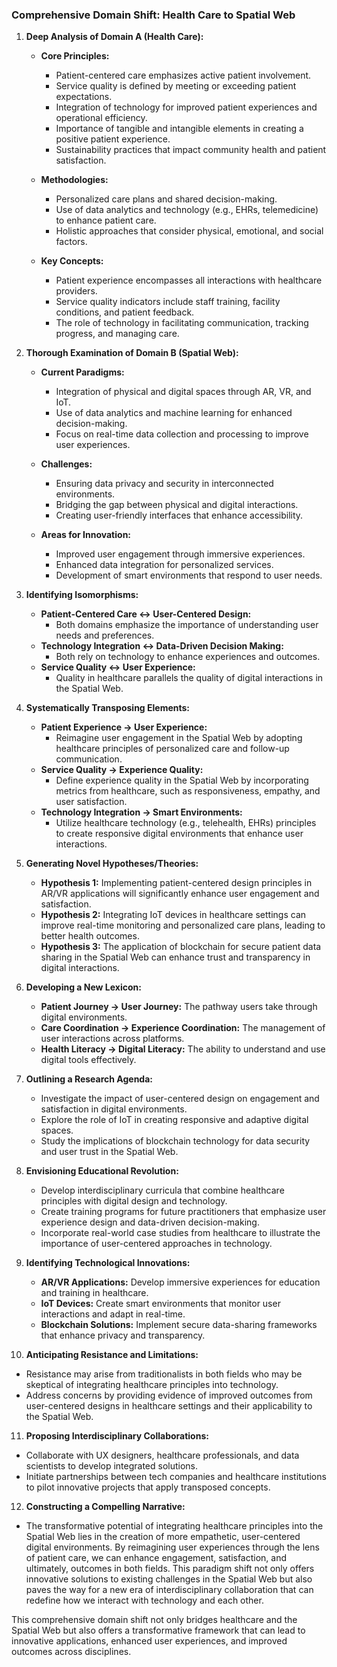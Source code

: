 ### Comprehensive Domain Shift: Health Care to Spatial Web

1. **Deep Analysis of Domain A (Health Care):**
   - **Core Principles:**
     - Patient-centered care emphasizes active patient involvement.
     - Service quality is defined by meeting or exceeding patient expectations.
     - Integration of technology for improved patient experiences and operational efficiency.
     - Importance of tangible and intangible elements in creating a positive patient experience.
     - Sustainability practices that impact community health and patient satisfaction.

   - **Methodologies:**
     - Personalized care plans and shared decision-making.
     - Use of data analytics and technology (e.g., EHRs, telemedicine) to enhance patient care.
     - Holistic approaches that consider physical, emotional, and social factors.

   - **Key Concepts:**
     - Patient experience encompasses all interactions with healthcare providers.
     - Service quality indicators include staff training, facility conditions, and patient feedback.
     - The role of technology in facilitating communication, tracking progress, and managing care.

2. **Thorough Examination of Domain B (Spatial Web):**
   - **Current Paradigms:**
     - Integration of physical and digital spaces through AR, VR, and IoT.
     - Use of data analytics and machine learning for enhanced decision-making.
     - Focus on real-time data collection and processing to improve user experiences.

   - **Challenges:**
     - Ensuring data privacy and security in interconnected environments.
     - Bridging the gap between physical and digital interactions.
     - Creating user-friendly interfaces that enhance accessibility.

   - **Areas for Innovation:**
     - Improved user engagement through immersive experiences.
     - Enhanced data integration for personalized services.
     - Development of smart environments that respond to user needs.

3. **Identifying Isomorphisms:**
   - **Patient-Centered Care ↔ User-Centered Design:**
     - Both domains emphasize the importance of understanding user needs and preferences.
   - **Technology Integration ↔ Data-Driven Decision Making:**
     - Both rely on technology to enhance experiences and outcomes.
   - **Service Quality ↔ User Experience:**
     - Quality in healthcare parallels the quality of digital interactions in the Spatial Web.

4. **Systematically Transposing Elements:**
   - **Patient Experience → User Experience:**
     - Reimagine user engagement in the Spatial Web by adopting healthcare principles of personalized care and follow-up communication.
   - **Service Quality → Experience Quality:**
     - Define experience quality in the Spatial Web by incorporating metrics from healthcare, such as responsiveness, empathy, and user satisfaction.
   - **Technology Integration → Smart Environments:**
     - Utilize healthcare technology (e.g., telehealth, EHRs) principles to create responsive digital environments that enhance user interactions.

5. **Generating Novel Hypotheses/Theories:**
   - **Hypothesis 1:** Implementing patient-centered design principles in AR/VR applications will significantly enhance user engagement and satisfaction.
   - **Hypothesis 2:** Integrating IoT devices in healthcare settings can improve real-time monitoring and personalized care plans, leading to better health outcomes.
   - **Hypothesis 3:** The application of blockchain for secure patient data sharing in the Spatial Web can enhance trust and transparency in digital interactions.

6. **Developing a New Lexicon:**
   - **Patient Journey → User Journey:** The pathway users take through digital environments.
   - **Care Coordination → Experience Coordination:** The management of user interactions across platforms.
   - **Health Literacy → Digital Literacy:** The ability to understand and use digital tools effectively.

7. **Outlining a Research Agenda:**
   - Investigate the impact of user-centered design on engagement and satisfaction in digital environments.
   - Explore the role of IoT in creating responsive and adaptive digital spaces.
   - Study the implications of blockchain technology for data security and user trust in the Spatial Web.

8. **Envisioning Educational Revolution:**
   - Develop interdisciplinary curricula that combine healthcare principles with digital design and technology.
   - Create training programs for future practitioners that emphasize user experience design and data-driven decision-making.
   - Incorporate real-world case studies from healthcare to illustrate the importance of user-centered approaches in technology.

9. **Identifying Technological Innovations:**
   - **AR/VR Applications:** Develop immersive experiences for education and training in healthcare.
   - **IoT Devices:** Create smart environments that monitor user interactions and adapt in real-time.
   - **Blockchain Solutions:** Implement secure data-sharing frameworks that enhance privacy and transparency.

10. **Anticipating Resistance and Limitations:**
   - Resistance may arise from traditionalists in both fields who may be skeptical of integrating healthcare principles into technology.
   - Address concerns by providing evidence of improved outcomes from user-centered designs in healthcare settings and their applicability to the Spatial Web.

11. **Proposing Interdisciplinary Collaborations:**
   - Collaborate with UX designers, healthcare professionals, and data scientists to develop integrated solutions.
   - Initiate partnerships between tech companies and healthcare institutions to pilot innovative projects that apply transposed concepts.

12. **Constructing a Compelling Narrative:**
   - The transformative potential of integrating healthcare principles into the Spatial Web lies in the creation of more empathetic, user-centered digital environments. By reimagining user experiences through the lens of patient care, we can enhance engagement, satisfaction, and ultimately, outcomes in both fields. This paradigm shift not only offers innovative solutions to existing challenges in the Spatial Web but also paves the way for a new era of interdisciplinary collaboration that can redefine how we interact with technology and each other. 

This comprehensive domain shift not only bridges healthcare and the Spatial Web but also offers a transformative framework that can lead to innovative applications, enhanced user experiences, and improved outcomes across disciplines.